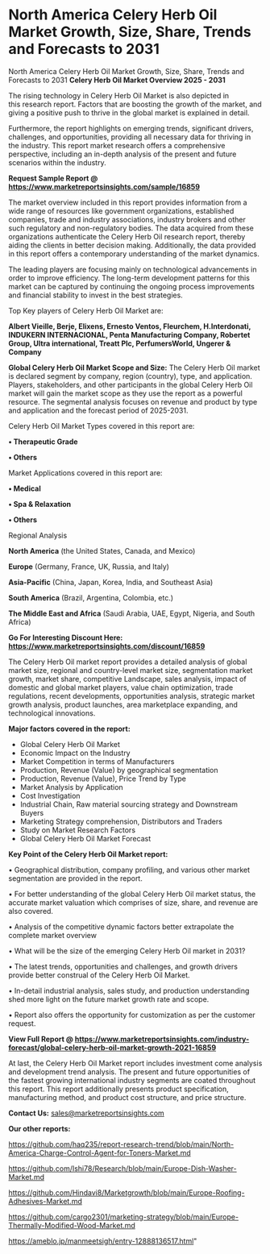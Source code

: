 # North America Celery Herb Oil Market Growth, Size, Share, Trends and Forecasts to 2031
 North America Celery Herb Oil Market Growth, Size, Share, Trends and Forecasts to 2031
<Strong> Celery Herb Oil Market Overview 2025 - 2031</strong>

The rising technology in Celery Herb Oil Market is also depicted in this research report. Factors that are boosting the growth of the market, and giving a positive push to thrive in the global market is explained in detail.

Furthermore, the report highlights on emerging trends, significant drivers, challenges, and opportunities, providing all necessary data for thriving in the industry. This report market research offers a comprehensive perspective, including an in-depth analysis of the present and future scenarios within the industry.

<strong>Request Sample Report @ <a href=https://www.marketreportsinsights.com/sample/16859>https://www.marketreportsinsights.com/sample/16859</a></strong>

The market overview included in this report provides information from a wide range of resources like government organizations, established companies, trade and industry associations, industry brokers and other such regulatory and non-regulatory bodies. The data acquired from these organizations authenticate the Celery Herb Oil research report, thereby aiding the clients in better decision making. Additionally, the data provided in this report offers a contemporary understanding of the market dynamics.

The leading players are focusing mainly on technological advancements in order to improve efficiency. The long-term development patterns for this market can be captured by continuing the ongoing process improvements and financial stability to invest in the best strategies.

Top Key players of Celery Herb Oil Market are:

<strong>Albert Vieille, Berje, Elixens, Ernesto Ventos, Fleurchem, H.Interdonati, INDUKERN INTERNACIONAL, Penta Manufacturing Company, Robertet Group, Ultra international, Treatt Plc, PerfumersWorld, Ungerer & Company</strong>

<strong><b>Global Celery Herb Oil Market Scope and Size:</b></strong>
The Celery Herb Oil market is declared segment by company, region (country), type, and application. Players, stakeholders, and other participants in the global Celery Herb Oil market will gain the market scope as they use the report as a powerful resource. The segmental analysis focuses on revenue and product by type and application and the forecast period of 2025-2031.

Celery Herb Oil Market Types covered in this report are:

<strong>• Therapeutic Grade

• Others</strong>

Market Applications covered in this report are:

<strong>• Medical

• Spa & Relaxation

• Others</strong> 

Regional Analysis

<strong>North America</strong> (the United States, Canada, and Mexico)

<strong>Europe</strong> (Germany, France, UK, Russia, and Italy)

<strong>Asia-Pacific</strong> (China, Japan, Korea, India, and Southeast Asia)

<strong>South America</strong> (Brazil, Argentina, Colombia, etc.)

<strong>The Middle East and Africa</strong> (Saudi Arabia, UAE, Egypt, Nigeria, and South Africa)

<strong>Go For Interesting Discount Here: <a href=https://www.marketreportsinsights.com/discount/16859>https://www.marketreportsinsights.com/discount/16859</a></strong>

The Celery Herb Oil market report provides a detailed analysis of global market size, regional and country-level market size, segmentation market growth, market share, competitive Landscape, sales analysis, impact of domestic and global market players, value chain optimization, trade regulations, recent developments, opportunities analysis, strategic market growth analysis, product launches, area marketplace expanding, and technological innovations.

<strong><b>Major factors covered in the report:</b></strong>
<ul>
  <li>Global Celery Herb Oil Market </li>
  <li>Economic Impact on the Industry</li>
  <li>Market Competition in terms of Manufacturers</li>
  <li>Production, Revenue (Value) by geographical segmentation</li>
  <li>Production, Revenue (Value), Price Trend by Type</li>
  <li>Market Analysis by Application</li>
  <li>Cost Investigation</li>
  <li>Industrial Chain, Raw material sourcing strategy and Downstream Buyers</li>
  <li>Marketing Strategy comprehension, Distributors and Traders</li>
  <li>Study on Market Research Factors</li>
  <li>Global Celery Herb Oil Market Forecast</li>
</ul>

<strong><b>Key Point of the Celery Herb Oil Market report:</b></strong>

• Geographical distribution, company profiling, and various other market segmentation are provided in the report.

• For better understanding of the global Celery Herb Oil market status, the accurate market valuation which comprises of size, share, and revenue are also covered.

• Analysis of the competitive dynamic factors better extrapolate the complete market overview

• What will be the size of the emerging Celery Herb Oil market in 2031?

• The latest trends, opportunities and challenges, and growth drivers provide better construal of the Celery Herb Oil Market.

• In-detail industrial analysis, sales study, and production understanding shed more light on the future market growth rate and scope.

• Report also offers the opportunity for customization as per the customer request.

<strong><b>View Full Report @ <a href=https://www.marketreportsinsights.com/industry-forecast/global-celery-herb-oil-market-growth-2021-16859>https://www.marketreportsinsights.com/industry-forecast/global-celery-herb-oil-market-growth-2021-16859</a></b></strong>


At last, the Celery Herb Oil Market report includes investment come analysis and development trend analysis. The present and future opportunities of the fastest growing international industry segments are coated throughout this report. This report additionally presents product specification, manufacturing method, and product cost structure, and price structure.

<strong>Contact Us:</strong>
sales@marketreportsinsights.com

<strong>Our other reports:</strong>

<a href=https://github.com/haq235/report-research-trend/blob/main/North-America-Charge-Control-Agent-for-Toners-Market.md>https://github.com/haq235/report-research-trend/blob/main/North-America-Charge-Control-Agent-for-Toners-Market.md</a>

<a href=https://github.com/Ishi78/Research/blob/main/Europe-Dish-Washer-Market.md>https://github.com/Ishi78/Research/blob/main/Europe-Dish-Washer-Market.md</a>

<a href=https://github.com/Hindavi8/Marketgrowth/blob/main/Europe-Roofing-Adhesives-Market.md>https://github.com/Hindavi8/Marketgrowth/blob/main/Europe-Roofing-Adhesives-Market.md</a>

<a href=https://github.com/cargo2301/marketing-strategy/blob/main/Europe-Thermally-Modified-Wood-Market.md>https://github.com/cargo2301/marketing-strategy/blob/main/Europe-Thermally-Modified-Wood-Market.md</a>

<a href=https://ameblo.jp/manmeetsigh/entry-12888136517.html>https://ameblo.jp/manmeetsigh/entry-12888136517.html</a>"

